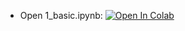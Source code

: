 - Open 1_basic.ipynb: [![Open In Colab](https://colab.research.google.com/assets/colab-badge.svg)](https://colab.research.google.com/github/daiki-matsunaga/r3_ml_lecture2022/blob/main/chapter1/1_basic.ipynb)
